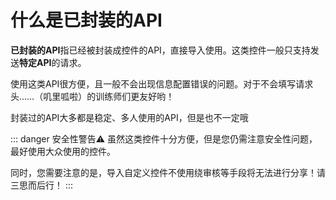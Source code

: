 
# 什么是已封装的API
 **已封装的API**指已经被封装成控件的API，直接导入使用。这类控件一般只支持发送**特定API**的请求。 

使用这类API很方便，且一般不会出现信息配置错误的问题。对于不会填写请求头……（叽里呱啦）的训练师们更友好哟！ 

封装过的API大多都是稳定、多人使用的API，但是也不一定哦 

::: danger 安全性警告⚠️
虽然这类控件十分方便，但是您仍需注意安全性问题，最好使用大众使用的控件。 

同时，您需要注意的是，导入自定义控件不使用绕审核等手段将无法进行分享！请三思而后行！
:::

